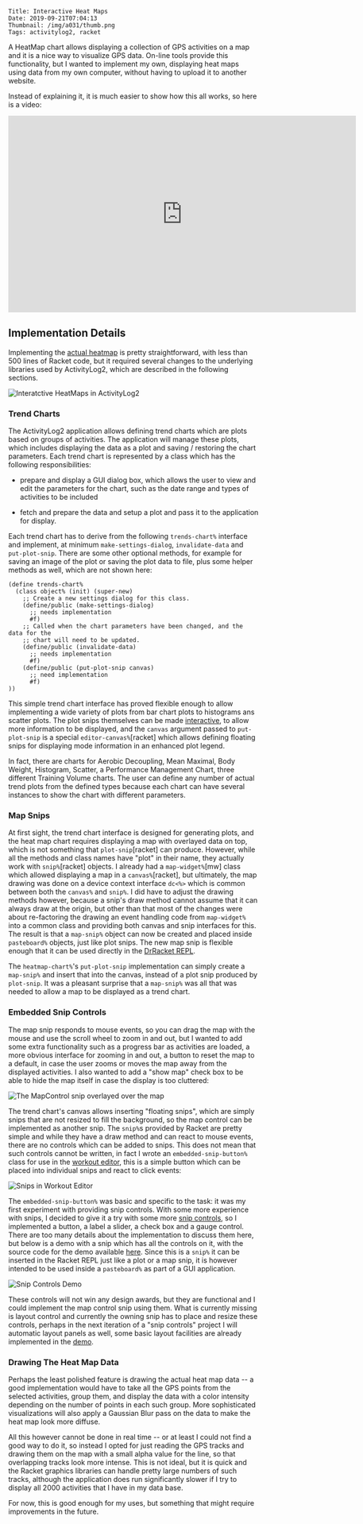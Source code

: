     Title: Interactive Heat Maps
    Date: 2019-09-21T07:04:13
    Thumbnail: /img/a031/thumb.png
    Tags: activitylog2, racket

A HeatMap chart allows displaying a collection of GPS activities on a map and
it is a nice way to visualize GPS data.  On-line tools provide this
functionality, but I wanted to implement my own, displaying heat maps using
data from my own computer, without having to upload it to another website.

<!-- more -->

Instead of explaining it, it is much easier to show how this all works, so
here is a video:

<div style="text-align:center">
<iframe width="700" height="396" src="https://www.youtube.com/embed/5Op6ywIqTRc" frameborder="0" allow="autoplay; encrypted-media" allowfullscreen></iframe>
</div>

## Implementation Details

Implementing the [actual heatmap][hmc] is pretty straightforward, with less
than 500 lines of Racket code, but it required several changes to the
underlying libraries used by ActivityLog2, which are described in the
following sections.

![Interatctive HeatMaps in ActivityLog2](/img/a031/heatmaps.png)

### Trend Charts

The ActivityLog2 application allows defining trend charts which are plots
based on groups of activities.  The application will manage these plots, which
includes displaying the data as a plot and saving / restoring the chart
parameters.  Each trend chart is represented by a class which has the
following responsibilities:

* prepare and display a GUI dialog box, which allows the user to view and edit
  the parameters for the chart, such as the date range and types of activities
  to be included

* fetch and prepare the data and setup a plot and pass it to the application
  for display.

Each trend chart has to derive from the following `trends-chart%` interface
and implement, at minimum `make-settings-dialog`, `invalidate-data` and
`put-plot-snip`.  There are some other optional methods, for example for
saving an image of the plot or saving the plot data to file, plus some helper
methods as well, which are not shown here:

```racket
(define trends-chart%
  (class object% (init) (super-new)
    ;; Create a new settings dialog for this class.
    (define/public (make-settings-dialog)
      ;; needs implementation
      #f)
    ;; Called when the chart parameters have been changed, and the data for the
    ;; chart will need to be updated.
    (define/public (invalidate-data)
      ;; needs implementation
      #f)
    (define/public (put-plot-snip canvas)
      ;; need implementation
      #f)
))
```

This simple trend chart interface has proved flexible enough to allow
implementing a wide variety of plots from bar chart plots to histograms ans
scatter plots.  The plot snips themselves can be made [interactive][ip], to
allow more information to be displayed, and the `canvas` argument passed to
`put-plot-snip` is a special `editor-canvas%`[racket] which allows defining
floating snips for displaying mode information in an enhanced plot legend.

In fact, there are charts for Aerobic Decoupling, Mean Maximal, Body Weight,
Histogram, Scatter, a Performance Management Chart, three different Training
Volume charts.  The user can define any number of actual trend plots from the
defined types because each chart can have several instances to show the chart
with different parameters.

### Map Snips

At first sight, the trend chart interface is designed for generating plots,
and the heat map chart requires displaying a map with overlayed data on top,
which is not something that `plot-snip`[racket] can produce.  However, while
all the methods and class names have "plot" in their name, they actually work
with `snip%`[racket] objects.  I already had a `map-widget%`[mw] class which
allowed displaying a map in a `canvas%`[racket], but ultimately, the map
drawing was done on a device context interface `dc<%>` which is common between
both the `canvas%` and `snip%`.  I did have to adjust the drawing methods
however, because a snip's draw method cannot assume that it can always draw at
the origin, but other than that most of the changes were about re-factoring
the drawing an event handling code from `map-widget%` into a common class and
providing both canvas and snip interfaces for this.  The result is that a
`map-snip%` object can now be created and placed inside `pasteboard%` objects,
just like plot snips.  The new map snip is flexible enough that it can be used
directly in the [DrRacket REPL][im].

The `heatmap-chart%`'s `put-plot-snip` implementation can simply create a
`map-snip%` and insert that into the canvas, instead of a plot snip produced
by `plot-snip`.  It was a pleasant surprise that a `map-snip%` was all that
was needed to allow a map to be displayed as a trend chart.

### Embedded Snip Controls

The map snip responds to mouse events, so you can drag the map with the mouse
and use the scroll wheel to zoom in and out, but I wanted to add some extra
functionality such as a progress bar as activities are loaded, a more obvious
interface for zooming in and out, a button to reset the map to a default, in
case the user zooms or moves the map away from the displayed activities.  I
also wanted to add a "show map" check box to be able to hide the map itself in
case the display is too cluttered:

![The MapControl snip overlayed over the map](/img/a031/map-control.png)

The trend chart's canvas allows inserting "floating snips", which are simply
snips that are not resized to fill the background, so the map control can be
implemented as another snip.  The `snip%`s provided by Racket are pretty
simple and while they have a draw method and can react to mouse events, there
are no controls which can be added to snips.  This does not mean that such
controls cannot be written, in fact I wrote an `embedded-snip-button%` class
for use in the [workout editor][we], this is a simple button which can be
placed into individual snips and react to click events:

![Snips in Workout Editor](/img/a031/wkedit-demo.gif)

The `embedded-snip-button%` was basic and specific to the task: it was my
first experiment with providing snip controls.  With some more experience with
snips, I decided to give it a try with some more [snip controls][esc], so I
implemented a button, a label a slider, a check box and a gauge control.
There are too many details about the implementation to discuss them here, but
below is a demo with a snip which has all the controls on it, with the source
code for the demo available [here][escd].  Since this is a `snip%` it can be
inserted in the Racket REPL just like a plot or a map snip, it is however
intended to be used inside a `pasteboard%` as part of a GUI application.

![Snip Controls Demo](/img/a031/esc-control-demo.gif)

These controls will not win any design awards, but they are functional and I
could implement the map control snip using them.  What is currently missing is
layout control and currently the owning snip has to place and resize these
controls, perhaps in the next iteration of a "snip controls" project I will
automatic layout panels as well, some basic layout facilities are already
implemented in the [demo][escd].

### Drawing The Heat Map Data

Perhaps the least polished feature is drawing the actual heat map data -- a
good implementation would have to take all the GPS points from the selected
activities, group them, and display the data with a color intensity depending
on the number of points in each such group.  More sophisticated visualizations
will also apply a Gaussian Blur pass on the data to make the heat map look
more diffuse.

All this however cannot be done in real time -- or at least I could not find a
good way to do it, so instead I opted for just reading the GPS tracks and
drawing them on the map with a small alpha value for the line, so that
overlapping tracks look more intense.  This is not ideal, but it is quick and
the Racket graphics libraries can handle pretty large numbers of such tracks,
although the application does run significantly slower if I try to display all
2000 activities that I have in my data base.

For now, this is good enough for my uses, but something that might require
improvements in the future.

[ip]: /2018/02/interactive-overlays-with-the-racket-plot-package.html
[im]: /2019/09/map-snip.html
[we]: /2018/05/workout-editor.html
[esc]: https://github.com/alex-hhh/ActivityLog2/blob/master/rkt/widgets/esc-controls.rkt
[escd]: https://github.com/alex-hhh/ActivityLog2/blob/master/etc/esc-demo.rkt
[hmc]: https://github.com/alex-hhh/ActivityLog2/blob/master/rkt/trend-charts/trends-heatmap.rkt
